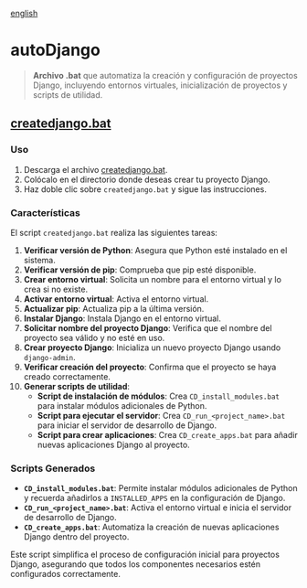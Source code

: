 [english](README.md)

# autoDjango

> **Archivo .bat** que automatiza la creación y configuración de proyectos Django, incluyendo entornos virtuales, inicialización de proyectos y scripts de utilidad.

## [createdjango.bat](/src/createdjango.bat)

### **Uso**

1. Descarga el archivo [createdjango.bat](/src/createdjango.bat).
2. Colócalo en el directorio donde deseas crear tu proyecto Django.
3. Haz doble clic sobre `createdjango.bat` y sigue las instrucciones.

### **Características**

El script `createdjango.bat` realiza las siguientes tareas:

1. **Verificar versión de Python**: Asegura que Python esté instalado en el sistema.
2. **Verificar versión de pip**: Comprueba que pip esté disponible.
3. **Crear entorno virtual**: Solicita un nombre para el entorno virtual y lo crea si no existe.
4. **Activar entorno virtual**: Activa el entorno virtual.
5. **Actualizar pip**: Actualiza pip a la última versión.
6. **Instalar Django**: Instala Django en el entorno virtual.
7. **Solicitar nombre del proyecto Django**: Verifica que el nombre del proyecto sea válido y no esté en uso.
8. **Crear proyecto Django**: Inicializa un nuevo proyecto Django usando `django-admin`.
9. **Verificar creación del proyecto**: Confirma que el proyecto se haya creado correctamente.
10. **Generar scripts de utilidad**:
    - **Script de instalación de módulos**: Crea `CD_install_modules.bat` para instalar módulos adicionales de Python.
    - **Script para ejecutar el servidor**: Crea `CD_run_<project_name>.bat` para iniciar el servidor de desarrollo de Django.
    - **Script para crear aplicaciones**: Crea `CD_create_apps.bat` para añadir nuevas aplicaciones Django al proyecto.

### **Scripts Generados**

- **`CD_install_modules.bat`**: Permite instalar módulos adicionales de Python y recuerda añadirlos a `INSTALLED_APPS` en la configuración de Django.
- **`CD_run_<project_name>.bat`**: Activa el entorno virtual e inicia el servidor de desarrollo de Django.
- **`CD_create_apps.bat`**: Automatiza la creación de nuevas aplicaciones Django dentro del proyecto.

Este script simplifica el proceso de configuración inicial para proyectos Django, asegurando que todos los componentes necesarios estén configurados correctamente.